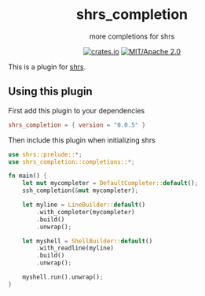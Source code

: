 
<div align="center">

# shrs_completion

more completions for shrs

[![crates.io](https://img.shields.io/crates/v/shrs_command_timer.svg)](https://crates.io/crates/shrs_completion)
[![MIT/Apache 2.0](https://img.shields.io/badge/license-MIT%2FApache-blue.svg)](#)

</div>

This is a plugin for [shrs](https://github.com/MrPicklePinosaur/shrs).

## Using this plugin

First add this plugin to your dependencies
```toml
shrs_completion = { version = "0.0.5" }
```

Then include this plugin when initializing shrs
```rust
use shrs::prelude::*;
use shrs_completion::completions::*;

fn main() {
    let mut mycompleter = DefaultCompleter::default();
    ssh_completion(&mut mycompleter);

    let myline = LineBuilder::default()
        .with_completer(mycompleter)
        .build()
        .unwrap();

    let myshell = ShellBuilder::default()
        .with_readline(myline)
        .build()
        .unwrap();

    myshell.run().unwrap();
}
```
